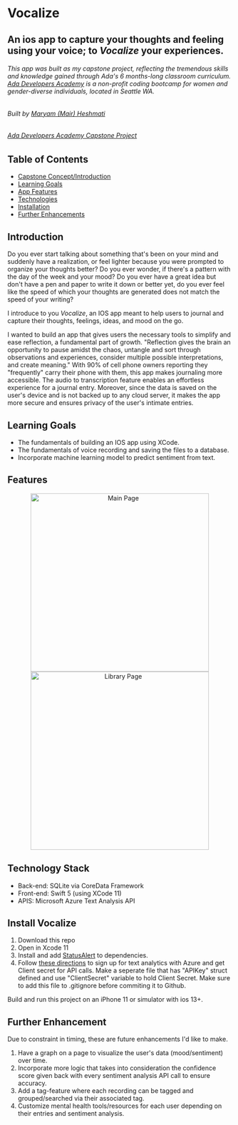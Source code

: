 # Vocalize
## An ios app to capture your thoughts and feeling using your voice; to *Vocalize* your experiences. 
###### This app was built as my capstone project, reflecting the tremendous skills and knowledge gained through Ada's 6 months-long classroom curriculum. [Ada Developers Academy](https://adadevelopersacademy.org/) is a non-profit coding bootcamp for women and gender-diverse individuals, located in Seattle WA.
###### Built by [Maryam (Mair) Heshmati](https://www.linkedin.com/in/maryam-mair-heshmati-297a7710b/)
###### [Ada Developers Academy Capstone Project](https://github.com/mheshmati-tech/Vocalize)  




## Table of Contents 
* [Capstone Concept/Introduction](#introduction)
* [Learning Goals](#learning-goals)
* [App Features](#app-features)
* [Technologies](#technology-stack)
* [Installation](#install-vocalize)
* [Further Enhancements](#enhancements)

## Introduction
Do you ever start talking about something that's been on your mind and suddenly have a realization, or feel lighter because you were prompted to organize your thoughts better? Do you ever wonder, if there's a pattern with the day of the week and your mood? Do you ever have a great idea but don't have a pen and paper to write it down or better yet, do you ever feel like the speed of which your thoughts are generated does not match the speed of your writing? 

I introduce to you *Vocalize*, an IOS app meant to help users to journal and capture their thoughts, feelings, ideas, and mood on the go. 

I wanted to build an app that gives users the necessary tools to simplify and ease reflection, a fundamental part of growth. "Reflection gives the brain an opportunity to pause amidst the chaos, untangle and sort through observations and experiences, consider multiple possible interpretations, and create meaning." With 90% of cell phone owners reporting they "frequently" carry their phone with them, this app makes journaling more accessible. The audio to transcription feature enables an effortless experience for a journal entry. Moreover, since the data is saved on the user's device and is not backed up to any cloud server, it makes the app more secure and ensures privacy of the user's intimate entries. 





## Learning Goals
- The fundamentals of building an IOS app using XCode. 
- The fundamentals of voice recording and saving the files to a database. 
- Incorporate machine learning model to predict sentiment from text. 


## Features

<p align="center"> 
  <img height="400" src="https://user-images.githubusercontent.com/54689464/88349040-d9268e00-cd03-11ea-92b9-09a2049614b4.png" alt="Main Page">
  <img height="400" src="https://user-images.githubusercontent.com/54689464/88349202-433f3300-cd04-11ea-8b6b-925739b857b8.png" alt="Library Page">
  
</p>



## Technology Stack
- Back-end: SQLite via CoreData Framework
- Front-end: Swift 5 (using XCode 11)
- APIS: Microsoft Azure Text Analysis API

## Install Vocalize
1. Download this repo
2. Open in Xcode 11
3. Install and add [StatusAlert](https://github.com/LowKostKustomz/StatusAlert) to dependencies. 
4. Follow [these directions](https://docs.microsoft.com/en-us/powerapps/maker/canvas-apps/cognitive-services-api) to sign up for text analytics with Azure and get Client secret for API calls. Make a seperate file that has "APIKey" struct defined and use "ClientSecret" variable to hold Client Secret. Make sure to add this file to .gitignore before commiting it to Github. 

Build and run this project on an iPhone 11 or simulator with ios 13+. 

## Further Enhancement 
Due to constraint in timing, these are future enhancements I'd like to make.
1. Have a graph on a page to visualize the user's data (mood/sentiment) over time. 
2. Incorporate more logic that takes into consideration the confidence score given back with every sentiment analysis API call to ensure accuracy.
3. Add a tag-feature where each recording can be tagged and grouped/searched via their associated tag. 
4. Customize mental health tools/resources for each user depending on their entries and sentiment analysis. 


